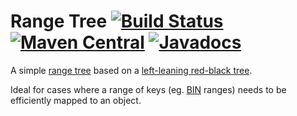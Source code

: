 Range Tree [![Build Status](https://travis-ci.org/marschall/range-tree.svg?branch=master)](https://travis-ci.org/marschall/range-tree) [![Maven Central](https://maven-badges.herokuapp.com/maven-central/com.github.marschall/range-tree/badge.svg)](https://maven-badges.herokuapp.com/maven-central/com.github.marschall/range-tree) [![Javadocs](https://www.javadoc.io/badge/com.github.marschall/range-tree.svg)](https://www.javadoc.io/doc/com.github.marschall/range-tree)
==========

A simple [range tree](https://en.wikipedia.org/wiki/Range_tree) based on a [left-leaning red-black tree](https://www.cs.princeton.edu/~rs/talks/LLRB/LLRB.pdf).

Ideal for cases where a range of keys (eg. [BIN](https://en.wikipedia.org/wiki/Payment_card_number) ranges) needs to be efficiently mapped to an object.

